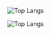 ![Top Langs](https://github-readme-stats.vercel.app/api/top-langs/?username=gborneGit&layout=compact&&hide_border=true&hide=Objective-C,Roff,Hack&theme=tokyonight)

![Top Langs](https://badge42.vercel.app/api/v2/cl2r6b3yn005909mln989e21s/stats?cursusId=21&coalitionId=undefined)
